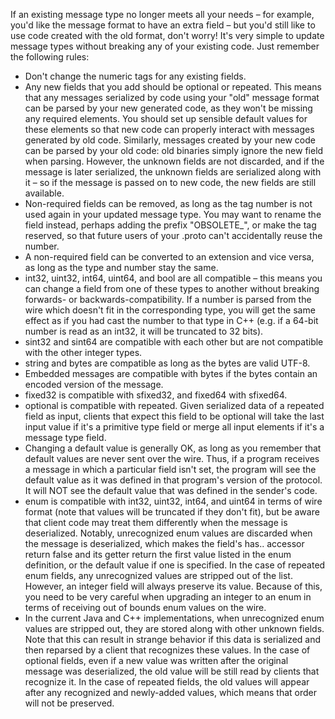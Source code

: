 <!--
author: checkking
date: 2017-03-21
title: pprotobuff更新Message
tags: pprotobuff
category: pprotobuff
status: publish
summary: Google Protobuff笔记
-->
If an existing message type no longer meets all your needs – for example, you'd like the message format to have an extra field – but you'd still like to use code created with the old format, don't worry! It's very simple to update message types without breaking any of your existing code. Just remember the following rules: 
- Don't change the numeric tags for any existing fields.
- Any new fields that you add should be optional or repeated. This means that any messages serialized by code using your "old" message format can be parsed by your new generated code, as they won't be missing any required elements. You should set up sensible default values for these elements so that new code can properly interact with messages generated by old code. Similarly, messages created by your new code can be parsed by your old code: old binaries simply ignore the new
field when parsing. However, the unknown fields are not discarded, and if the message is later serialized, the unknown fields are serialized along with it – so if the message is passed on to new code, the new fields are still available. 
- Non-required fields can be removed, as long as the tag number is not used again in your updated message type. You may want to rename the field instead, perhaps adding the prefix "OBSOLETE_", or make the tag reserved, so that future users of your .proto can't accidentally reuse the number. 
- A non-required field can be converted to an extension and vice versa, as long as the type and number stay the same. 
- int32, uint32, int64, uint64, and bool are all compatible – this means you can change a field from one of these types to another without breaking forwards- or backwards-compatibility. If a number is parsed from the wire which doesn't fit in the corresponding type, you will get the same effect as if you had cast the number to that type in C++ (e.g. if a 64-bit number is read as an int32, it will be truncated to 32 bits). 
- sint32 and sint64 are compatible with each other but are not compatible with the other integer types.
- string and bytes are compatible as long as the bytes are valid UTF-8. 
- Embedded messages are compatible with bytes if the bytes contain an encoded version of the message. 
- fixed32 is compatible with sfixed32, and fixed64 with sfixed64. 
- optional is compatible with repeated. Given serialized data of a repeated field as input, clients that expect this field to be optional will take the last input value if it's a primitive type field or merge all input elements if it's a message type field. 
- Changing a default value is generally OK, as long as you remember that default values are never sent over the wire. Thus, if a program receives a message in which a particular field isn't set, the program will see the default value as it was defined in that program's version of the protocol. It will NOT see the default value that was defined in the sender's code.
- enum is compatible with int32, uint32, int64, and uint64 in terms of wire format (note that values will be truncated if they don't fit), but be aware that client code may treat them differently when the message is deserialized. Notably, unrecognized enum values are discarded when the message is deserialized, which makes the field's has.. accessor return false and its getter return the first value listed in the enum definition, or the default value if one is specified. In the
  case of repeated enum fields, any unrecognized values are stripped out of the list. However, an integer field will always preserve its value. Because of this, you need to be very careful when upgrading an integer to an enum in terms of receiving out of bounds enum values on the wire. 
- In the current Java and C++ implementations, when unrecognized enum values are stripped out, they are stored along with other unknown fields. Note that this can result in strange behavior if this data is serialized and then reparsed by a client that recognizes these values. In the case of optional fields, even if a new value was written after the original message was deserialized, the old value will be still read by clients that recognize it. In the case of
  repeated fields, the old values will appear after any recognized and newly-added values, which means that order will not be preserved. 
